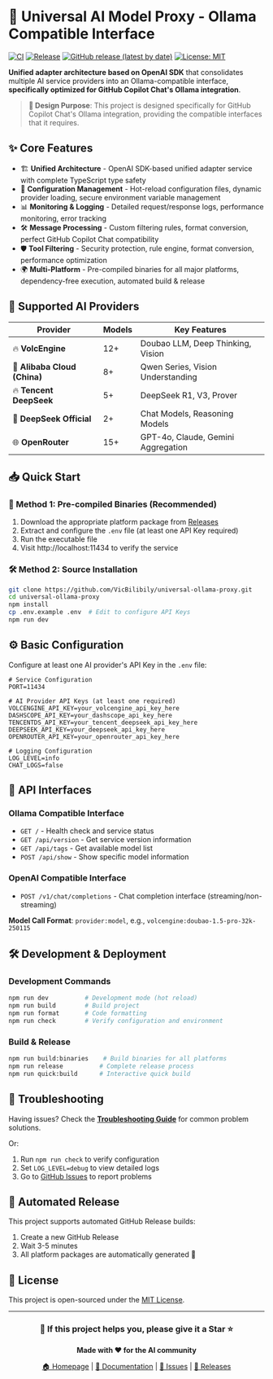 # 🚀 Universal AI Model Proxy - Ollama Compatible Interface

[![CI](https://github.com/VicBilibily/universal-ollama-proxy/actions/workflows/ci.yml/badge.svg)](https://github.com/VicBilibily/universal-ollama-proxy/actions/workflows/ci.yml)
[![Release](https://github.com/VicBilibily/universal-ollama-proxy/actions/workflows/release.yml/badge.svg)](https://github.com/VicBilibily/universal-ollama-proxy/actions/workflows/release.yml)
[![GitHub release (latest by date)](https://img.shields.io/github/v/release/VicBilibily/universal-ollama-proxy)](https://github.com/VicBilibily/universal-ollama-proxy/releases/latest)
[![License: MIT](https://img.shields.io/badge/License-MIT-yellow.svg)](https://opensource.org/licenses/MIT)

**Unified adapter architecture based on OpenAI SDK** that consolidates multiple
AI service providers into an Ollama-compatible interface, **specifically
optimized for GitHub Copilot Chat's Ollama integration**.

> **🎯 Design Purpose**: This project is designed specifically for GitHub
> Copilot Chat's Ollama integration, providing the compatible interfaces that it
> requires.

## ✨ Core Features

- 🏗️ **Unified Architecture** - OpenAI SDK-based unified adapter service with
  complete TypeScript type safety
- 🔄 **Configuration Management** - Hot-reload configuration files, dynamic
  provider loading, secure environment variable management
- 📊 **Monitoring & Logging** - Detailed request/response logs, performance
  monitoring, error tracking
- 🛠️ **Message Processing** - Custom filtering rules, format conversion, perfect
  GitHub Copilot Chat compatibility
- 🛡️ **Tool Filtering** - Security protection, rule engine, format conversion,
  performance optimization
- 🌍 **Multi-Platform** - Pre-compiled binaries for all major platforms,
  dependency-free execution, automated build & release

## 🎯 Supported AI Providers

| Provider                     | Models | Key Features                       |
| ---------------------------- | ------ | ---------------------------------- |
| 🔥 **VolcEngine**            | 12+    | Doubao LLM, Deep Thinking, Vision  |
| 🚀 **Alibaba Cloud (China)** | 8+     | Qwen Series, Vision Understanding  |
| 🔥 **Tencent DeepSeek**      | 5+     | DeepSeek R1, V3, Prover            |
| 🎯 **DeepSeek Official**     | 2+     | Chat Models, Reasoning Models      |
| 🌐 **OpenRouter**            | 15+    | GPT-4o, Claude, Gemini Aggregation |

## 📥 Quick Start

### 🎯 Method 1: Pre-compiled Binaries (Recommended)

1. Download the appropriate platform package from
   [Releases](https://github.com/VicBilibily/universal-ollama-proxy/releases/latest)
2. Extract and configure the `.env` file (at least one API Key required)
3. Run the executable file
4. Visit http://localhost:11434 to verify the service

### 🛠️ Method 2: Source Installation

```bash
git clone https://github.com/VicBilibily/universal-ollama-proxy.git
cd universal-ollama-proxy
npm install
cp .env.example .env  # Edit to configure API Keys
npm run dev
```

## ⚙️ Basic Configuration

Configure at least one AI provider's API Key in the `.env` file:

```env
# Service Configuration
PORT=11434

# AI Provider API Keys (at least one required)
VOLCENGINE_API_KEY=your_volcengine_api_key_here
DASHSCOPE_API_KEY=your_dashscope_api_key_here
TENCENTDS_API_KEY=your_tencent_deepseek_api_key_here
DEEPSEEK_API_KEY=your_deepseek_api_key_here
OPENROUTER_API_KEY=your_openrouter_api_key_here

# Logging Configuration
LOG_LEVEL=info
CHAT_LOGS=false
```

## 📡 API Interfaces

### Ollama Compatible Interface

- `GET /` - Health check and service status
- `GET /api/version` - Get service version information
- `GET /api/tags` - Get available model list
- `POST /api/show` - Show specific model information

### OpenAI Compatible Interface

- `POST /v1/chat/completions` - Chat completion interface
  (streaming/non-streaming)

**Model Call Format**: `provider:model`, e.g.,
`volcengine:doubao-1.5-pro-32k-250115`

## 🛠️ Development & Deployment

### Development Commands

```bash
npm run dev          # Development mode (hot reload)
npm run build        # Build project
npm run format       # Code formatting
npm run check        # Verify configuration and environment
```

### Build & Release

```bash
npm run build:binaries    # Build binaries for all platforms
npm run release          # Complete release process
npm run quick:build      # Interactive quick build
```

## 🔧 Troubleshooting

Having issues? Check the
**[Troubleshooting Guide](./README/TROUBLESHOOTING.md)** for common problem
solutions.

Or:

1. Run `npm run check` to verify configuration
2. Set `LOG_LEVEL=debug` to view detailed logs
3. Go to
   [GitHub Issues](https://github.com/VicBilibily/universal-ollama-proxy/issues)
   to report problems

## 🚀 Automated Release

This project supports automated GitHub Release builds:

1. Create a new GitHub Release
2. Wait 3-5 minutes
3. All platform packages are automatically generated 🎉

## 📄 License

This project is open-sourced under the [MIT License](LICENSE).

---

<div align="center">

### 🌟 If this project helps you, please give it a Star ⭐

**Made with ❤️ for the AI community**

[🏠 Homepage](https://github.com/VicBilibily/universal-ollama-proxy) |
[📖 Documentation](./README/) |
[🐛 Issues](https://github.com/VicBilibily/universal-ollama-proxy/issues) |
[🚀 Releases](https://github.com/VicBilibily/universal-ollama-proxy/releases)

</div>

